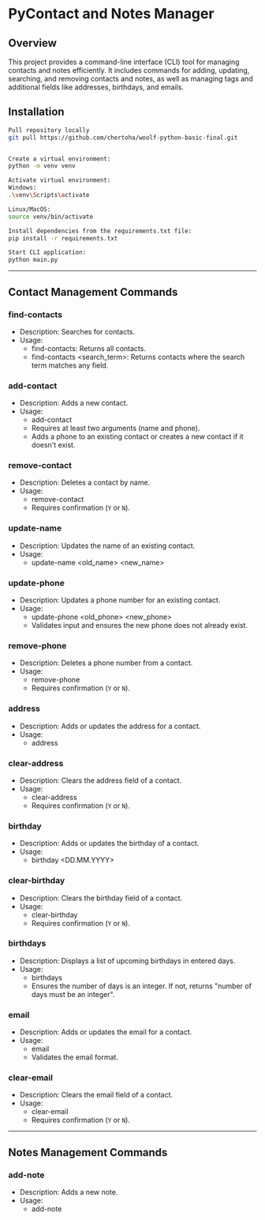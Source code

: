 # PyContact and Notes Manager

## Overview
This project provides a command-line interface (CLI) tool for managing contacts and notes efficiently. 
It includes commands for adding, updating, searching, and removing contacts and notes, 
as well as managing tags and additional fields like addresses, birthdays, and emails.

## Installation
```sh
Pull repository locally
git pull https://github.com/chertoha/woolf-python-basic-final.git


Create a virtual environment:
python -m venv venv

Activate virtual environment:
Windows:
.\venv\Scripts\activate

Linux/MacOS:
source venv/bin/activate

Install dependencies from the requirements.txt file:
pip install -r requirements.txt

Start CLI application:
python main.py
```
---

## Contact Management Commands

### find-contacts
- Description: Searches for contacts.
- Usage:
  - find-contacts: Returns all contacts.
  - find-contacts <search_term>: Returns contacts where the search term matches any field.

### add-contact
- Description: Adds a new contact.
- Usage:
  - add-contact <name> <phone>
  - Requires at least two arguments (name and phone).
  - Adds a phone to an existing contact or creates a new contact if it doesn't exist.

### remove-contact
- Description: Deletes a contact by name.
- Usage:
  - remove-contact <name>
  - Requires confirmation (`Y` or `N`).

### update-name
- Description: Updates the name of an existing contact.
- Usage:
  - update-name <old_name> <new_name>

### update-phone
- Description: Updates a phone number for an existing contact.
- Usage:
  - update-phone <name> <old_phone> <new_phone>
  - Validates input and ensures the new phone does not already exist.

### remove-phone
- Description: Deletes a phone number from a contact.
- Usage:
  - remove-phone <name> <phone>
  - Requires confirmation (`Y` or `N`).

### address
- Description: Adds or updates the address for a contact.
- Usage:
  - address <name> <address>

### clear-address
- Description: Clears the address field of a contact.
- Usage:
  - clear-address <name>
  - Requires confirmation (`Y` or `N`).

### birthday
- Description: Adds or updates the birthday of a contact.
- Usage:
  - birthday <name> <DD.MM.YYYY>

### clear-birthday
- Description: Clears the birthday field of a contact.
- Usage:
  - clear-birthday <name>
  - Requires confirmation (`Y` or `N`).

### birthdays
- Description: Displays a list of upcoming birthdays in entered days.
- Usage:
  - birthdays <days>
  - Ensures the number of days is an integer. If not, returns "number of days must be an integer".

### email
- Description: Adds or updates the email for a contact.
- Usage:
  - email <name> <email>
  - Validates the email format.

### clear-email
- Description: Clears the email field of a contact.
- Usage:
  - clear-email <name>
  - Requires confirmation (`Y` or `N`).

---

## Notes Management Commands

### add-note
- Description: Adds a new note.
- Usage:
  - add-note <title> <text>

### update-note
- Description: Updates the text of an existing note.
- Usage:
  - update-note <title> <text>

### update-note-title
- Description: Updates the title of an existing note.
- Usage:
  - update-note-title <old_title> <new_title>

### remove-note
- Description: Deletes a note.
- Usage:
  - remove-note <title>
  - Requires confirmation (`Y` or `N`).

### find-notes
- Description: Searches for notes by title or text.
- Usage:
  - find-notes <search_term>
  - Returns all notes if no argument is provided. 

### add-tags
- Description: Adds tags to an existing note.
- Usage:
  - add-tags <title> <tags>
  - Ignores duplicate tags.

### remove-tags
- Description: Removes tags from an existing note.
- Usage:
  - remove-tags <title> <tags>
  - Requires confirmation (`Y` or `N`).

### find-tags
- Description: Searches for notes by tags.
- Usage:
  - find-tags <tag>

---
## Help Command
- Description: Displays a list of all available commands with descriptions and examples.
- Usage:
  - help

---

## Notes
- All confirmation prompts accept Y or N in any case (e.g., y, n, Y, `N`).
- Proper validation ensures data integrity and user-friendly error messages.
